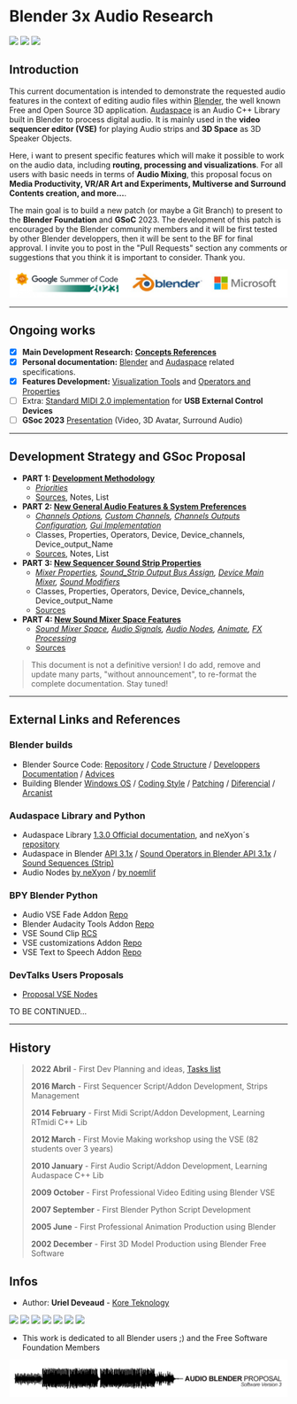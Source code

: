 # Blender 3x Audio Research

<img src="https://img.shields.io/badge/Blender-3.1+-green" /> <img src="https://img.shields.io/badge/Audaspace-C++-purple" /> <img src="https://img.shields.io/badge/Gsoc-2023-orange" />

## Introduction

This current documentation is intended to demonstrate the requested audio features in the context of editing audio files within [Blender](https://www.blender.org/), the well known Free and Open Source 3D application. [Audaspace](https://audaspace.github.io/) is an Audio C++ Library built in Blender to process digital audio. It is mainly used in the **video sequencer editor (VSE)** for playing Audio strips and **3D Space** as 3D Speaker Objects.

Here, i want to present specific features which will make it possible to work on the audio data, including **routing, processing and visualizations**. For all users with basic needs in terms of **Audio Mixing**, this proposal focus on **Media Productivity, VR/AR Art and Experiments, Multiverse and Surround Contents creation, and more...**. 

The main goal is to build a new patch (or maybe a Git Branch) to present to the **Blender Foundation** and **GSoC** 2023. The development of this patch is encouraged by the Blender community members and it will be first tested by other Blender developpers, then it will be sent to the BF for final approval. I invite you to post in the "Pull Requests" section any comments or suggestions that you think it is important to consider. Thank you.

![Mix](https://github.com/KoreTeknology/Blender-3x-Audio-Research/blob/main/images/proposal_band.jpg)

---

## Ongoing works

- [x] **Main Development Research:** **[Concepts References](research-concepts-references.md)**
- [x] **Personal documentation:** [Blender](blender-related-specs.md) and [Audaspace](audaspace-related-specs.md) related specifications.
- [x] **Features Development:** [Visualization Tools](blender-audio-visualizations.md) and [Operators and Properties](blender-audio-operators.md)
- [ ] Extra: [Standard MIDI 2.0 implementation](blender-midi-implementation.md) for **USB External Control Devices**
- [ ] **GSoc 2023** [Presentation](proposal-gsoc-presentation.md) (Video, 3D Avatar, Surround Audio)

---

## Development Strategy and GSoc Proposal


- **PART 1:  [Development Methodology](audio-dev-strategy.md)**
  - *[Priorities](audio-dev-strategy.md)*
  - [Sources](sources/sources-intro.md), Notes, List
- **PART 2:  [New General Audio Features & System Preferences](proposal-audio-system.md)**
  - *[Channels Options](proposal-audio-system.md#speaker-channels-options), [Custom Channels](proposal-audio-system.md#speaker-custom-channels), [Channels Outputs Configuration](proposal-audio-system.md#speaker-channels-outputs-configuration), [Gui Implementation](proposal-audio-system.md#speaker-gui-implementation)*
  - Classes, Properties, Operators, Device, Device_channels, Device_output_Name
  - [Sources](sources/sources-intro.md), Notes, List
- **PART 3:  [New Sequencer Sound Strip Properties](proposal-audio-clip.md)**
  - *[Mixer Properties](), [Sound_Strip Output Bus Assign](), [Device Main Mixer](), [Sound Modifiers]()*
  - Classes, Properties, Operators, Device, Device_channels, Device_output_Name
  - [Sources](sources/sources-intro.md)
- **PART 4:  [New Sound Mixer Space Features](proposal-sound-mixer.md)**
  - *[Sound Mixer Space](), [Audio Signals](), [Audio Nodes](), [Animate](), [FX Processing]()*
  - [Sources](sources/sources-intro.md)

> This document is not a definitive version! I do add, remove and update many parts, "without announcement", to re-format the complete documentation. Stay tuned!

---

## External Links and References

### Blender builds

- Blender Source Code: [Repository](https://github.com/blender) / [Code Structure](https://wiki.blender.org/wiki/Source/File_Structure) / [Developpers Documentation](https://www.blender.org/get-involved/developers/) / [Advices](https://wiki.blender.org/wiki/Developer_Intro/Advice)
- Building Blender [Windows OS](https://wiki.blender.org/wiki/Building_Blender/Windows) / [Coding Style](https://wiki.blender.org/wiki/Style_Guide) / [Patching](https://wiki.blender.org/wiki/Process/Contributing_Code) / [Diferencial](https://secure.phabricator.com/book/phabricator/article/differential/) / [Arcanist](https://wiki.blender.org/wiki/Tools/CodeReview#Use_Arcanist)

### Audaspace Library and Python

- Audaspace Library [1.3.0 Official documentation](https://audaspace.github.io/), and neXyon´s [repository](https://github.com/neXyon/audaspace)
- Audaspace in Blender [API 3.1x](https://docs.blender.org/api/3.1/aud.html) / [Sound Operators in Blender API 3.1x](https://docs.blender.org/api/3.1/bpy.ops.sound.html) / [Sound Sequences (Strip)](https://docs.blender.org/api/3.1/bpy.types.SoundSequence.html?highlight=audio%20strip#soundsequence-sequence)
- Audio Nodes [by neXyon](https://github.com/neXyon/audionodes) / [by noemlif](https://github.com/nomelif/Audionodes)

### BPY Blender Python

- Audio VSE Fade Addon [Repo](https://github.com/snuq/VSEQF)
- Blender Audacity Tools Addon [Repo](https://github.com/tin2tin/audacity_tools_for_blender)
- VSE Sound Clip [RCS](https://blender.community/c/rightclickselect/vQ65/)
- VSE customizations Addon [Repo](https://github.com/Botmasher/blender-vse-customizations)
- VSE Text to Speech Addon [Repo](https://github.com/technisculpt/blender-text-to-speech-gtts)

### DevTalks Users Proposals

- [Proposal VSE Nodes](https://devtalk.blender.org/t/proposal-using-compositor-nodes-on-vse-strips/21732)

TO BE CONTINUED...



---

## History

> **2022 Abril** - First Dev Planning and ideas, [Tasks list](Tasks.md)
>
> **2016 March** - First Sequencer Script/Addon Development, Strips Management
> 
> **2014 February** - First Midi Script/Addon Development, Learning RTmidi C++ Lib
> 
> **2012 March** - First Movie Making workshop using the VSE (82 students over 3 years)
>
> **2010 January** - First Audio Script/Addon Development, Learning Audaspace C++ Lib
>
> **2009 October** - First Professional Video Editing using Blender VSE
>
> **2007 September** - First Blender Python Script Development
>
> **2005 June** - First Professional Animation Production using Blender
>
> **2002 December** - First 3D Model Production using Blender Free Software

## Infos

* Author: **Uriel Deveaud** - [Kore Teknology](https://github.com/KoreTeknology) 

<img src="https://img.shields.io/badge/CG Art-1995-red" /> <img src="https://img.shields.io/badge/3D Blender-2002-red" /> <img src="https://img.shields.io/badge/Python Dev-2005-red" /> <img src="https://img.shields.io/badge/3D Trainer-2008-red" /> <img src="https://img.shields.io/badge/Coding Trainer-2010-red" /> <img src="https://img.shields.io/badge/GE-2015-darkorange" /> <img src="https://img.shields.io/badge/VR-2017-darkorange" />

* This work is dedicated to all Blender users ;) and the Free Software Foundation Members

![Mix](https://github.com/KoreTeknology/Blender-3x-Audio-Research/blob/main/images/proposal_header.jpg)
